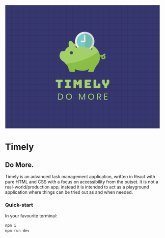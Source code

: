 ![The Timely logo](./public/timely.png)

# Timely

## Do More.

Timely is an advanced task management application, written in React with pure HTML and CSS with a focus on accessibility from the outset. It is not a real-world/production app; instead it is intended to act as a playground application where things can be tried out as and when needed.

### Quick-start

In your favourite terminal:

```sh
npm i
npm run dev
```

